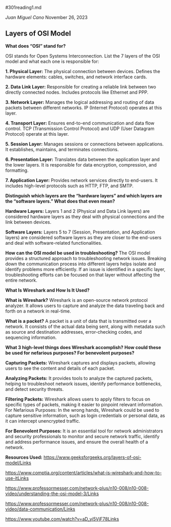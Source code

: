 #301reading1.md

*Juan Miguel Cano*
November 26, 2023

## Layers of OSI Model

**What does “OSI” stand for?**

OSI stands for Open Systems Interconnection.
List the 7 layers of the OSI model and what each one is responsible for:

**1. Physical Layer:** The physical connection between devices. Defines the hardware elements: cables, switches, and network interface cards.

**2. Data Link Layer:** Responsible for creating a reliable link between two directly connected nodes. Includes protocols like Ethernet and PPP.

**3. Network Layer:** Manages the logical addressing and routing of data packets between different networks. IP (Internet Protocol) operates at this layer.

**4. Transport Layer:** Ensures end-to-end communication and data flow control. TCP (Transmission Control Protocol) and UDP (User Datagram Protocol) operate at this layer.

**5. Session Layer:** Manages sessions or connections between applications. It establishes, maintains, and terminates connections.

**6. Presentation Layer:** Translates data between the application layer and the lower layers. It is responsible for data encryption, compression, and formatting.

**7. Application Layer:** Provides network services directly to end-users. It includes high-level protocols such as HTTP, FTP, and SMTP.

**Distinguish which layers are the “hardware layers” and which layers are the “software layers.” What does that even mean?**

**Hardware Layers:** Layers 1 and 2 (Physical and Data Link layers) are considered hardware layers as they deal with physical connections and the link between devices.

**Software Layers:** Layers 5 to 7 (Session, Presentation, and Application layers) are considered software layers as they are closer to the end-users and deal with software-related functionalities.

**How can the OSI model be used in troubleshooting?**
The OSI model provides a structured approach to troubleshooting network issues. Breaking down the communication process into different layers helps isolate and identify problems more efficiently. If an issue is identified in a specific layer, troubleshooting efforts can be focused on that layer without affecting the entire network.

**What Is Wireshark and How Is It Used?**

**What is Wireshark?**
Wireshark is an open-source network protocol analyzer. It allows users to capture and analyze the data traveling back and forth on a network in real-time.

**What is a packet?**
A packet is a unit of data that is transmitted over a network. It consists of the actual data being sent, along with metadata such as source and destination addresses, error-checking codes, and sequencing information.

**What 3 high-level things does Wireshark accomplish?**
**How could these be used for nefarious purposes? For benevolent purposes?**

**Capturing Packets:** Wireshark captures and displays packets, allowing users to see the content and details of each packet.

**Analyzing Packets:** It provides tools to analyze the captured packets, helping to troubleshoot network issues, identify performance bottlenecks, and detect security threats.

**Filtering Packets:** Wireshark allows users to apply filters to focus on specific types of packets, making it easier to pinpoint relevant information.
For Nefarious Purposes: In the wrong hands, Wireshark could be used to capture sensitive information, such as login credentials or personal data, as it can intercept unencrypted traffic.

**For Benevolent Purposes:** It is an essential tool for network administrators and security professionals to monitor and secure network traffic, identify and address performance issues, and ensure the overall health of a network.
 

**Resources Used:**
https://www.geeksforgeeks.org/layers-of-osi-model/Links

https://www.comptia.org/content/articles/what-is-wireshark-and-how-to-use-itLinks 

https://www.professormesser.com/network-plus/n10-008/n10-008-video/understanding-the-osi-model-3/Links 

https://www.professormesser.com/network-plus/n10-008/n10-008-video/data-communication/Links 

https://www.youtube.com/watch?v=aD_yi5VjF78Links 
